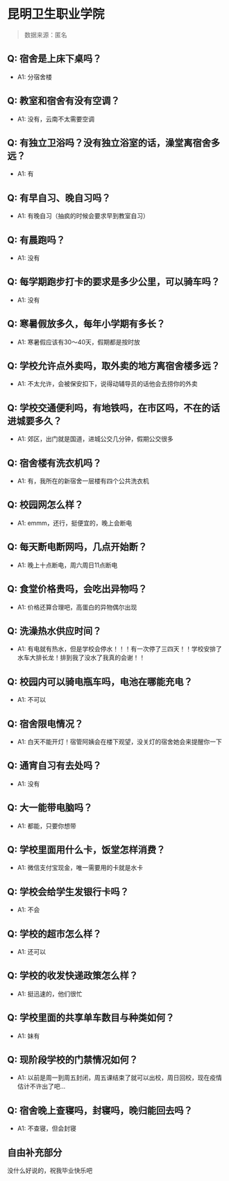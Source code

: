 # 昆明卫生职业学院

> 数据来源：匿名

## Q: 宿舍是上床下桌吗？

- A1: 分宿舍楼

## Q: 教室和宿舍有没有空调？

- A1: 没有，云南不太需要空调

## Q: 有独立卫浴吗？没有独立浴室的话，澡堂离宿舍多远？

- A1: 有

## Q: 有早自习、晚自习吗？

- A1: 有晚自习（抽疯的时候会要求早到教室自习）

## Q: 有晨跑吗？

- A1: 没有

## Q: 每学期跑步打卡的要求是多少公里，可以骑车吗？

- A1: 没有

## Q: 寒暑假放多久，每年小学期有多长？

- A1: 寒暑假应该有30～40天，假期都是按时放

## Q: 学校允许点外卖吗，取外卖的地方离宿舍楼多远？

- A1: 不太允许，会被保安扣下，说得动辅导员的话他会去捞你的外卖

## Q: 学校交通便利吗，有地铁吗，在市区吗，不在的话进城要多久？

- A1: 郊区，出门就是国道，进城公交几分钟，假期公交很多

## Q: 宿舍楼有洗衣机吗？

- A1: 有，我所在的新宿舍一层楼有四个公共洗衣机

## Q: 校园网怎么样？

- A1: emmm，还行，挺便宜的，晚上会断电

## Q: 每天断电断网吗，几点开始断？

- A1: 晚上十点断电，周六周日11点断电

## Q: 食堂价格贵吗，会吃出异物吗？

- A1: 价格还算合理吧，高蛋白的异物偶尔出现

## Q: 洗澡热水供应时间？

- A1: 有电就有热水，但是学校会停水！！！有一次停了三四天！！学校安排了水车大排长龙！排到我了没水了我真的会谢！！

## Q: 校园内可以骑电瓶车吗，电池在哪能充电？

- A1: 不可以

## Q: 宿舍限电情况？

- A1: 白天不能开灯！宿管阿姨会在楼下观望，没关灯的宿舍她会来提醒你一下

## Q: 通宵自习有去处吗？

- A1: 没有

## Q: 大一能带电脑吗？

- A1: 都能，只要你想带

## Q: 学校里面用什么卡，饭堂怎样消费？

- A1: 微信支付宝现金，唯一需要用的卡就是水卡

## Q: 学校会给学生发银行卡吗？

- A1: 不会

## Q: 学校的超市怎么样？

- A1: 还可以

## Q: 学校的收发快递政策怎么样？

- A1: 挺迅速的，他们很忙

## Q: 学校里面的共享单车数目与种类如何？

- A1: 妹有

## Q: 现阶段学校的门禁情况如何？

- A1: 以前是周一到周五封闭，周五课结束了就可以出校，周日回校，现在疫情估计不许出了吧…

## Q: 宿舍晚上查寝吗，封寝吗，晚归能回去吗？

- A1: 不查寝，但会封寝

## 自由补充部分

没什么好说的，祝我毕业快乐吧